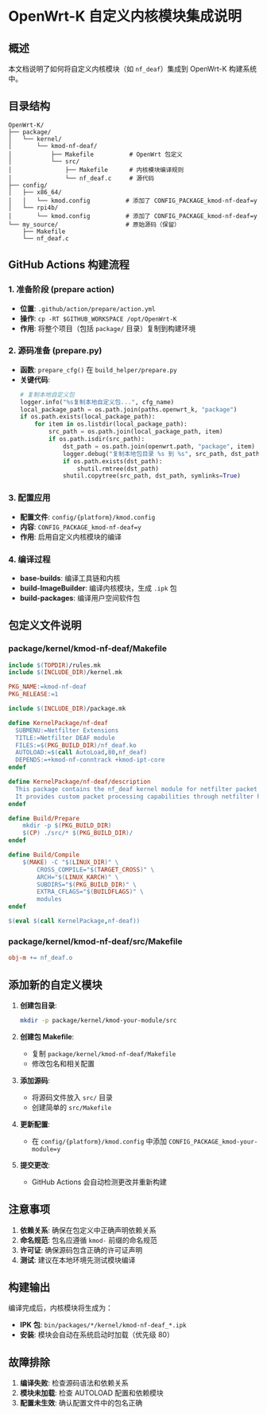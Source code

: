 # OpenWrt-K 自定义内核模块集成说明

## 概述

本文档说明了如何将自定义内核模块（如 `nf_deaf`）集成到 OpenWrt-K 构建系统中。

## 目录结构

```
OpenWrt-K/
├── package/
│   └── kernel/
│       └── kmod-nf-deaf/
│           ├── Makefile          # OpenWrt 包定义
│           └── src/
│               ├── Makefile      # 内核模块编译规则
│               └── nf_deaf.c     # 源代码
├── config/
│   ├── x86_64/
│   │   └── kmod.config          # 添加了 CONFIG_PACKAGE_kmod-nf-deaf=y
│   └── rpi4b/
│       └── kmod.config          # 添加了 CONFIG_PACKAGE_kmod-nf-deaf=y
└── my_source/                   # 原始源码（保留）
    ├── Makefile
    └── nf_deaf.c
```

## GitHub Actions 构建流程

### 1. 准备阶段 (prepare action)
- **位置**: `.github/action/prepare/action.yml`
- **操作**: `cp -RT $GITHUB_WORKSPACE /opt/OpenWrt-K`
- **作用**: 将整个项目（包括 `package/` 目录）复制到构建环境

### 2. 源码准备 (prepare.py)
- **函数**: `prepare_cfg()` 在 `build_helper/prepare.py`
- **关键代码**:
  ```python
  # 复制本地自定义包
  logger.info("%s复制本地自定义包...", cfg_name)
  local_package_path = os.path.join(paths.openwrt_k, "package")
  if os.path.exists(local_package_path):
      for item in os.listdir(local_package_path):
          src_path = os.path.join(local_package_path, item)
          if os.path.isdir(src_path):
              dst_path = os.path.join(openwrt.path, "package", item)
              logger.debug("复制本地包目录 %s 到 %s", src_path, dst_path)
              if os.path.exists(dst_path):
                  shutil.rmtree(dst_path)
              shutil.copytree(src_path, dst_path, symlinks=True)
  ```

### 3. 配置应用
- **配置文件**: `config/{platform}/kmod.config`
- **内容**: `CONFIG_PACKAGE_kmod-nf-deaf=y`
- **作用**: 启用自定义内核模块的编译

### 4. 编译过程
- **base-builds**: 编译工具链和内核
- **build-ImageBuilder**: 编译内核模块，生成 `.ipk` 包
- **build-packages**: 编译用户空间软件包

## 包定义文件说明

### package/kernel/kmod-nf-deaf/Makefile
```makefile
include $(TOPDIR)/rules.mk
include $(INCLUDE_DIR)/kernel.mk

PKG_NAME:=kmod-nf-deaf
PKG_RELEASE:=1

include $(INCLUDE_DIR)/package.mk

define KernelPackage/nf-deaf
  SUBMENU:=Netfilter Extensions
  TITLE:=Netfilter DEAF module
  FILES:=$(PKG_BUILD_DIR)/nf_deaf.ko
  AUTOLOAD:=$(call AutoLoad,80,nf_deaf)
  DEPENDS:=+kmod-nf-conntrack +kmod-ipt-core
endef

define KernelPackage/nf-deaf/description
  This package contains the nf_deaf kernel module for netfilter packet manipulation.
  It provides custom packet processing capabilities through netfilter hooks.
endef

define Build/Prepare
	mkdir -p $(PKG_BUILD_DIR)
	$(CP) ./src/* $(PKG_BUILD_DIR)/
endef

define Build/Compile
	$(MAKE) -C "$(LINUX_DIR)" \
		CROSS_COMPILE="$(TARGET_CROSS)" \
		ARCH="$(LINUX_KARCH)" \
		SUBDIRS="$(PKG_BUILD_DIR)" \
		EXTRA_CFLAGS="$(BUILDFLAGS)" \
		modules
endef

$(eval $(call KernelPackage,nf-deaf))
```

### package/kernel/kmod-nf-deaf/src/Makefile
```makefile
obj-m += nf_deaf.o
```

## 添加新的自定义模块

1. **创建包目录**:
   ```bash
   mkdir -p package/kernel/kmod-your-module/src
   ```

2. **创建包 Makefile**:
   - 复制 `package/kernel/kmod-nf-deaf/Makefile`
   - 修改包名和相关配置

3. **添加源码**:
   - 将源码文件放入 `src/` 目录
   - 创建简单的 `src/Makefile`

4. **更新配置**:
   - 在 `config/{platform}/kmod.config` 中添加 `CONFIG_PACKAGE_kmod-your-module=y`

5. **提交更改**:
   - GitHub Actions 会自动检测更改并重新构建

## 注意事项

1. **依赖关系**: 确保在包定义中正确声明依赖关系
2. **命名规范**: 包名应遵循 `kmod-` 前缀的命名规范
3. **许可证**: 确保源码包含正确的许可证声明
4. **测试**: 建议在本地环境先测试模块编译

## 构建输出

编译完成后，内核模块将生成为：
- **IPK 包**: `bin/packages/*/kernel/kmod-nf-deaf_*.ipk`
- **安装**: 模块会自动在系统启动时加载（优先级 80）

## 故障排除

1. **编译失败**: 检查源码语法和依赖关系
2. **模块未加载**: 检查 AUTOLOAD 配置和依赖模块
3. **配置未生效**: 确认配置文件中的包名正确
